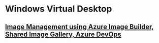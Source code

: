 # Windows Virtual Desktop

## [Image Management using Azure Image Builder, Shared Image Gallery, Azure DevOps](../image-management/readme.md)
